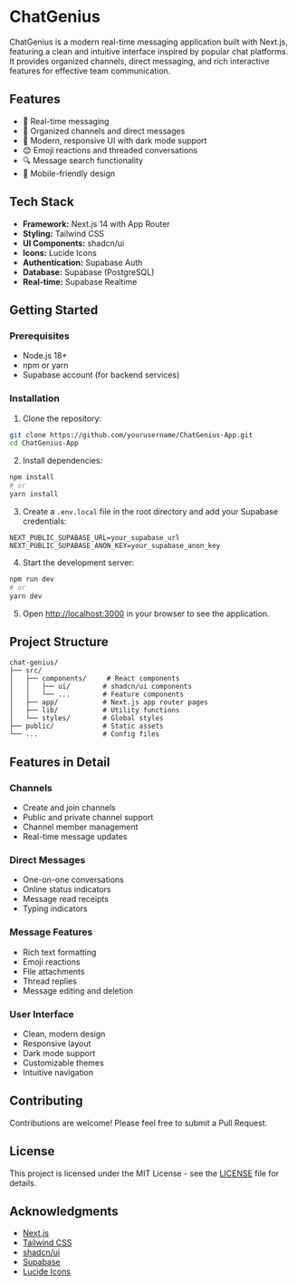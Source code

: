 # ChatGenius

ChatGenius is a modern real-time messaging application built with Next.js, featuring a clean and intuitive interface inspired by popular chat platforms. It provides organized channels, direct messaging, and rich interactive features for effective team communication.

## Features

- 💬 Real-time messaging
- 📂 Organized channels and direct messages
- 🎨 Modern, responsive UI with dark mode support
- 😊 Emoji reactions and threaded conversations
- 🔍 Message search functionality
- 📱 Mobile-friendly design

## Tech Stack

- **Framework:** Next.js 14 with App Router
- **Styling:** Tailwind CSS
- **UI Components:** shadcn/ui
- **Icons:** Lucide Icons
- **Authentication:** Supabase Auth
- **Database:** Supabase (PostgreSQL)
- **Real-time:** Supabase Realtime

## Getting Started

### Prerequisites

- Node.js 18+ 
- npm or yarn
- Supabase account (for backend services)

### Installation

1. Clone the repository:
```bash
git clone https://github.com/yourusername/ChatGenius-App.git
cd ChatGenius-App
```

2. Install dependencies:
```bash
npm install
# or
yarn install
```

3. Create a `.env.local` file in the root directory and add your Supabase credentials:
```env
NEXT_PUBLIC_SUPABASE_URL=your_supabase_url
NEXT_PUBLIC_SUPABASE_ANON_KEY=your_supabase_anon_key
```

4. Start the development server:
```bash
npm run dev
# or
yarn dev
```

5. Open [http://localhost:3000](http://localhost:3000) in your browser to see the application.

## Project Structure

```
chat-genius/
├── src/
│   ├── components/     # React components
│   │   ├── ui/        # shadcn/ui components
│   │   └── ...        # Feature components
│   ├── app/           # Next.js app router pages
│   ├── lib/           # Utility functions
│   └── styles/        # Global styles
├── public/            # Static assets
└── ...                # Config files
```

## Features in Detail

### Channels
- Create and join channels
- Public and private channel support
- Channel member management
- Real-time message updates

### Direct Messages
- One-on-one conversations
- Online status indicators
- Message read receipts
- Typing indicators

### Message Features
- Rich text formatting
- Emoji reactions
- File attachments
- Thread replies
- Message editing and deletion

### User Interface
- Clean, modern design
- Responsive layout
- Dark mode support
- Customizable themes
- Intuitive navigation

## Contributing

Contributions are welcome! Please feel free to submit a Pull Request.

## License

This project is licensed under the MIT License - see the [LICENSE](LICENSE) file for details.

## Acknowledgments

- [Next.js](https://nextjs.org/)
- [Tailwind CSS](https://tailwindcss.com/)
- [shadcn/ui](https://ui.shadcn.com/)
- [Supabase](https://supabase.com/)
- [Lucide Icons](https://lucide.dev/) 